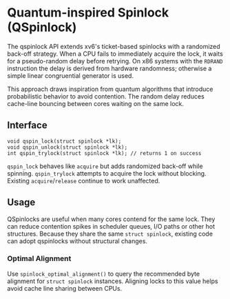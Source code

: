 # Quantum-inspired Spinlock (QSpinlock)

The qspinlock API extends xv6's ticket-based spinlocks with a randomized
back-off strategy. When a CPU fails to immediately acquire the lock, it
waits for a pseudo-random delay before retrying. On x86 systems with the
`RDRAND` instruction the delay is derived from hardware randomness;
otherwise a simple linear congruential generator is used.

This approach draws inspiration from quantum algorithms that introduce
probabilistic behavior to avoid contention. The random delay reduces
cache-line bouncing between cores waiting on the same lock.

## Interface

```
void qspin_lock(struct spinlock *lk);
void qspin_unlock(struct spinlock *lk);
int qspin_trylock(struct spinlock *lk); // returns 1 on success
```

`qspin_lock` behaves like `acquire` but adds randomized back-off while
spinning. `qspin_trylock` attempts to acquire the lock without blocking.
Existing `acquire`/`release` continue to work unaffected.

## Usage

QSpinlocks are useful when many cores contend for the same lock. They can
reduce contention spikes in scheduler queues, I/O paths or other hot
structures. Because they share the same `struct spinlock`, existing code
can adopt qspinlocks without structural changes.

### Optimal Alignment

Use `spinlock_optimal_alignment()` to query the recommended byte
alignment for `struct spinlock` instances. Aligning locks to this value
helps avoid cache line sharing between CPUs.
